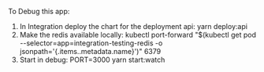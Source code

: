 To Debug this app:

1) In Integration deploy the chart for the deployment api: yarn deploy:api
2) Make the redis available locally: kubectl port-forward "$(kubectl get pod --selector=app=integration-testing-redis -o jsonpath='{.items..metadata.name}')" 6379
3) Start in debug: PORT=3000 yarn start:watch